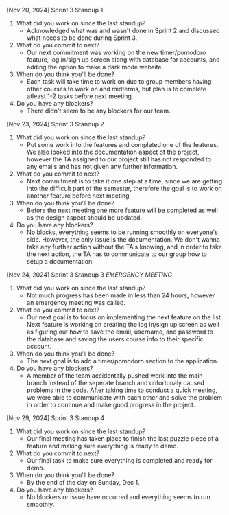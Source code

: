 [Nov 20, 2024] Sprint 3 Standup 1

1. What did you work on since the last standup?
   - Acknowledged what was and wasn't done in Sprint 2 and discussed what needs to be done during Sprint 3.
2. What do you commit to next?
   - Our next commitment was working on the new timer/pomodoro feature, log in/sign up screen along with database for accounts, and adding the option to make a dark mode website.
3. When do you think you'll be done?
   - Each task will take time to work on due to group members having other courses to work on and midterms, but plan is to complete atleast 1-2 tasks before next meeting.
4. Do you have any blockers?
   - There didn't seem to be any blockers for our team.

[Nov 23, 2024] Sprint 3 Standup 2

1. What did you work on since the last standup?
   - Put some work into the features and completed one of the features. We also looked into the documentation aspect of the project, however the TA assigned to our project still has not responded to any emails and has not given any further information.
2. What do you commit to next?
   - Next commitment is to take it one step at a time, since we are getting into the difficult part of the semester, therefore the goal is to work on another feature before next meeting.
3. When do you think you'll be done?
   - Before the next meeting one more feature will be completed as well as the design aspect should be updated.
4. Do you have any blockers?
   - No blocks, everything seems to be running smoothly on everyone's side. However, the only issue is the documentation. We don't wanna take any further action without the TA's knowing, and in order to take the next action, the TA has to communicate to our group how to setup a documentation.

[Nov 24, 2024] Sprint 3 Standup 3 _EMERGENCY MEETING_

1. What did you work on since the last standup?
   - Not much progress has been made in less than 24 hours, however an emergency meeting was called.
2. What do you commit to next?
   - Our next goal is to focus on implementing the next feature on the list. Next feature is working on creating the log in/sign up screen as well as figuring out how to save the email, username, and password to the database and saving the users course info to their specific account.
3. When do you think you'll be done?
   - The next goal is to add a timer/pomodoro section to the application.
4. Do you have any blockers?
   - A member of the team accidentally pushed work into the main branch instead of the seperate branch and unfortunaly caused problems in the code. After taking time to conduct a quick meeting, we were able to communicate with each other and solve the problem in order to continue and make good progress in the project.

[Nov 29, 2024] Sprint 3 Standup 4

1. What did you work on since the last standup?
   - Our final meeting has taken place to finish the last puzzle piece of a feature and making sure everything is ready to demo.
2. What do you commit to next?
   - Our final task to make sure everything is completed and ready for demo.
3. When do you think you'll be done?
   - By the end of the day on Sunday, Dec 1.
4. Do you have any blockers?
   - No blockers or issue have occurred and everything seems to run smoothly.
